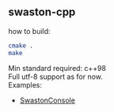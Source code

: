 ## swaston-cpp
how to build:
```bash
cmake .
make
```
Min standard required: c++98\
Full utf-8 support as for now.\
Examples:
- [SwastonConsole](https://github.com/swaston-generators/SwastonConsole)
